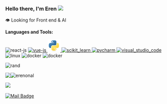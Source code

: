 ### Hello there, I'm Eren <img src="https://media.giphy.com/media/hvRJCLFzcasrR4ia7z/giphy.gif" width="30px"></h2>

:eye: Looking for Front end & AI


**Languages and Tools:** 

<p 
  <a href="https://react.dev/" target="_blank"> <img src="https://upload.wikimedia.org/wikipedia/commons/thumb/a/a7/React-icon.svg/640px-React-icon.svg.png" alt="react-js" width="40" height="40"/> 
</a> 
<a href="https://vuejs.org/" target="_blank"> <img src="https://upload.wikimedia.org/wikipedia/commons/thumb/9/95/Vue.js_Logo_2.svg/640px-Vue.js_Logo_2.svg.png" alt="vue-js" width="40" height="40"/> 
</a> 
<a href="https://www.python.org" target="_blank"> <img src="https://raw.githubusercontent.com/devicons/devicon/master/icons/python/python-original.svg" alt="python" width="40" height="40"/> 
</a> 
<a href="https://scikit-learn.org/" target="_blank"> <img src="https://upload.wikimedia.org/wikipedia/commons/0/05/Scikit_learn_logo_small.svg" alt="scikit_learn" width="40" height="40"/> 
</a> 
<a href="https://www.jetbrains.com/pycharm/" target="_blank"> <img src="https://seeklogo.com/images/P/pycharm-logo-51B1427388-seeklogo.com.png" alt="pycharm" width="40" height="40"/> 
</a> 
<a href="https://code.visualstudio.com/" target="_blank"> <img src="https://img.icons8.com/fluent/240/000000/visual-studio-code-2019.png" alt="visual_studio_code" width="40" height="40"/> 
</a>
<img alt="linux" width="40px" src="https://img.icons8.com/color/96/000000/linux.png">
</a>
<a>
<img alt="docker" width="40px" src="https://upload.wikimedia.org/wikipedia/commons/thumb/a/a7/Docker-svgrepo-com.svg/640px-Docker-svgrepo-com.svg.png">
</a>
<a>
<img alt="docker" width="40px" src="https://upload.wikimedia.org/wikipedia/commons/thumb/e/e9/Jenkins_logo.svg/640px-Jenkins_logo.svg.png">
</a>

![rand](https://rand-xyz.now.sh/api/hello)
</p>
<img align='left' src="https://github-readme-stats.vercel.app/api?username=erenonal&show_icons=true">

<p align="left"> <img src="https://komarev.com/ghpvc/?username=erenonal" alt="erenonal" /> </p>




[![](https://img.shields.io/badge/linkedin-%230077B5.svg?&style=for-the-badge&logo=linkedin&logoColor=white)](https://www.linkedin.com/in/1erenonal/)

[![Mail Badge](https://img.shields.io/badge/onal.eren%40hotmail.com-%230078D4?style=for-the-badge&logo=mail.ru&logoColor=white&link=mailto:onal.eren%40hotmail.com)](mailto:onal.eren@hotmail.com)
